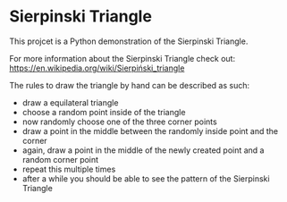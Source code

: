 # Sierpinski Triangle
This projcet is a Python demonstration of the Sierpinski Triangle. 

For more information about the Sierpinski Triangle check out: https://en.wikipedia.org/wiki/Sierpiński_triangle

The rules to draw the triangle by hand can be described as such:
- draw a equilateral triangle
- choose a random point inside of the triangle
- now randomly choose one of the three corner points
- draw a point in the middle between the randomly inside point and the corner
- again, draw a point in the middle of the newly created point and a random corner point 
- repeat this multiple times
- after a while you should be able to see the pattern of the Sierpinski Triangle
